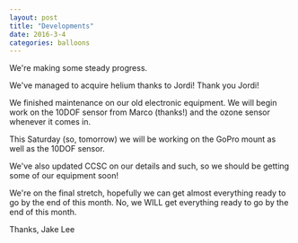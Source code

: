 ```yaml
---
layout: post
title: "Developments"
date: 2016-3-4
categories: balloons
---
```

We're making some steady progress.

We've managed to acquire helium thanks to Jordi! Thank you Jordi!

We finished maintenance on our old electronic equipment. We will begin work on the 10DOF sensor from Marco (thanks!) and the ozone sensor whenever it comes in.

This Saturday (so, tomorrow) we will be working on the GoPro mount as well as the 10DOF sensor.

We've also updated CCSC on our details and such, so we should be getting some of our equipment soon!

We're on the final stretch, hopefully we can get almost everything ready to go by the end of this month. No, we WILL get everything ready to go by the end of this month. 

Thanks,
Jake Lee
